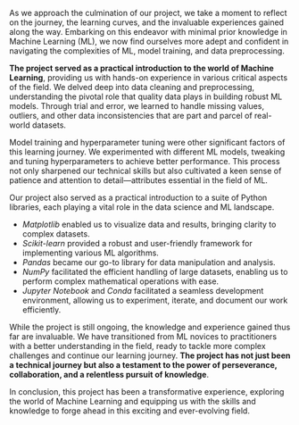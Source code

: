 As we approach the culmination of our project, we take a moment to reflect on the journey, the learning curves, and the invaluable experiences gained along the way. Embarking on this endeavor with minimal prior knowledge in Machine Learning (ML), we now find ourselves more adept and confident in navigating the complexities of ML, model training, and data preprocessing.

**The project served as a practical introduction to the world of Machine Learning**, providing us with hands-on experience in various critical aspects of the field. We delved deep into data cleaning and preprocessing, understanding the pivotal role that quality data plays in building robust ML models. Through trial and error, we learned to handle missing values, outliers, and other data inconsistencies that are part and parcel of real-world datasets.

Model training and hyperparameter tuning were other significant factors of this learning journey. We experimented with different ML models, tweaking and tuning hyperparameters to achieve better performance. This process not only sharpened our technical skills but also cultivated a keen sense of patience and attention to detail—attributes essential in the field of ML.

Our project also served as a practical introduction to a suite of Python libraries, each playing a vital role in the data science and ML landscape. 

- *Matplotlib* enabled us to visualize data and results, bringing clarity to complex datasets. 
- *Scikit-learn* provided a robust and user-friendly framework for implementing various ML algorithms.
- *Pandas* became our go-to library for data manipulation and analysis. 
- *NumPy* facilitated the efficient handling of large datasets, enabling us to perform complex mathematical operations with ease.
- *Jupyter Notebook* and *Conda* facilitated a seamless development environment, allowing us to experiment, iterate, and document our work efficiently.

While the project is still ongoing, the knowledge and experience gained thus far are invaluable. We have transitioned from ML novices to practitioners with a better understanding in the field, ready to tackle more complex challenges and continue our learning journey. **The project has not just been a technical journey but also a testament to the power of perseverance, collaboration, and a relentless pursuit of knowledge**.

In conclusion, this project has been a transformative experience, exploring the world of Machine Learning and equipping us with the skills and knowledge to forge ahead in this exciting and ever-evolving field.